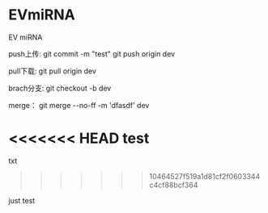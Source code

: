 # EVmiRNA
EV miRNA

push上传:
git commit -m "test"
git push origin dev

pull下载:
git pull origin dev

brach分支:
git checkout -b dev 

merge：
git merge --no-ff -m 'dfasdf' dev

<<<<<<< HEAD
test
=======
txt
>>>>>>> 10464527f519a1d81cf2f0603344c4cf88bcf364

just test
